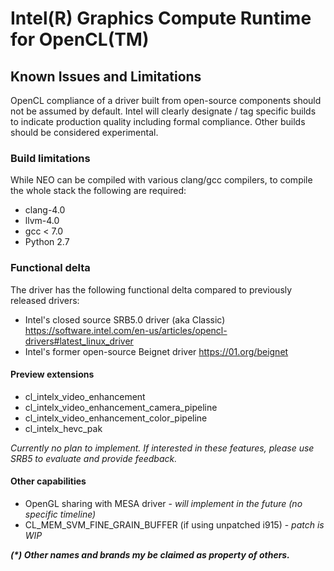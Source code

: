 # Intel(R) Graphics Compute Runtime for OpenCL(TM)

## Known Issues and Limitations

OpenCL compliance of a driver built from open-source components should not be
assumed by default. Intel will clearly designate / tag specific builds to
indicate production quality including formal compliance. Other builds should be
considered experimental.

### Build limitations

While NEO can be compiled with various clang/gcc compilers, to compile the whole stack the following are required:
* clang-4.0
* llvm-4.0
* gcc < 7.0
* Python 2.7

### Functional delta

The driver has the following functional delta compared to previously released drivers:
* Intel's closed source SRB5.0 driver (aka Classic)
  https://software.intel.com/en-us/articles/opencl-drivers#latest_linux_driver
* Intel's former open-source Beignet driver
  https://01.org/beignet

#### Preview extensions
* cl_intelx_video_enhancement
* cl_intelx_video_enhancement_camera_pipeline
* cl_intelx_video_enhancement_color_pipeline
* cl_intelx_hevc_pak

_Currently no plan to implement. If interested in these features, please use SRB5 to evaluate and provide feedback._

#### Other capabilities
* OpenGL sharing with MESA driver - _will implement in the future (no specific timeline)_
* CL_MEM_SVM_FINE_GRAIN_BUFFER (if using unpatched i915) - _patch is WIP_

___(*) Other names and brands my be claimed as property of others.___

